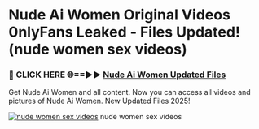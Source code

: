 # Nude Ai Women Original Videos 0nlyFans Leaked - Files Updated! (nude women sex videos)

<h3>🔴 CLICK HERE 🌐==►► <a href="https://tinyurl.com/2p9ay9w9" rel="nofollow">Nude Ai Women Updated Files</a></h3>

Get Nude Ai Women and all content. Now you can access all videos and pictures of Nude Ai Women. New Updated Files 2025!

[![nude women sex videos](https://i.imgur.com/KQgVmj3.gif)](https://tinyurl.com/2p9ay9w9)
nude women sex videos